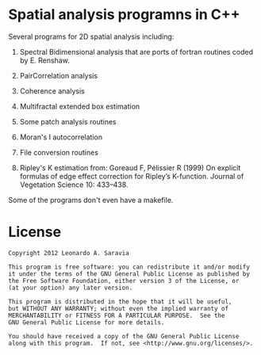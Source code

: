 
Spatial analysis programns in C++
===============================================================

Several programs for 2D spatial analysis including:

1. Spectral Bidimensional analysis that are ports of fortran routines coded by E. Renshaw. 

2. PairCorrelation analysis

3. Coherence analysis

4. Multifractal extended box estimation

5. Some patch analysis routines

6. Moran's I autocorrelation

7. File conversion routines

8. Ripley's K estimation from: Goreaud F, Pélissier R (1999) On explicit formulas of edge effect correction for Ripley’s K-function. Journal of Vegetation Science 10: 433–438.

Some of the programs don't even have a makefile.



License
=======

	Copyright 2012 Leonardo A. Saravia
 
    This program is free software: you can redistribute it and/or modify
    it under the terms of the GNU General Public License as published by
    the Free Software Foundation, either version 3 of the License, or
    (at your option) any later version.

    This program is distributed in the hope that it will be useful,
    but WITHOUT ANY WARRANTY; without even the implied warranty of
    MERCHANTABILITY or FITNESS FOR A PARTICULAR PURPOSE.  See the
    GNU General Public License for more details.

    You should have received a copy of the GNU General Public License
    along with this program.  If not, see <http://www.gnu.org/licenses/>.
 
